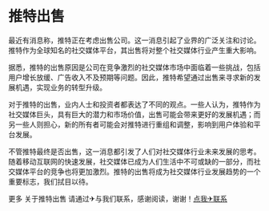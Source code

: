 # 推特出售

最近有消息称，推特正在考虑出售公司。这一消息引起了业界的广泛关注和讨论。推特作为全球知名的社交媒体平台，其出售将对整个社交媒体行业产生重大影响。

据悉，推特的出售原因是公司在竞争激烈的社交媒体市场中面临着一些挑战，包括用户增长放缓、广告收入不及预期等问题。因此，推特希望通过出售来寻求新的发展机遇，实现业务的转型升级。

对于推特的出售，业内人士和投资者都表达了不同的观点。一些人认为，推特作为社交媒体巨头，具有巨大的潜力和市场价值，出售可能会带来更好的发展机遇；而另一些人则担心，新的所有者可能会对推特进行重组和调整，影响到用户体验和平台发展。

不管推特最终是否出售，这一消息都引发了人们对社交媒体行业未来发展的思考。随着移动互联网的快速发展，社交媒体已成为人们生活中不可或缺的一部分，而社交媒体平台的竞争也将更加激烈。推特的出售将成为社交媒体行业发展趋势的一个重要标志，我们拭目以待。

更多 关于推特出售 请通过✈与我们联系，感谢阅读，谢谢！[点我✈联系](https://1.k02.cc)